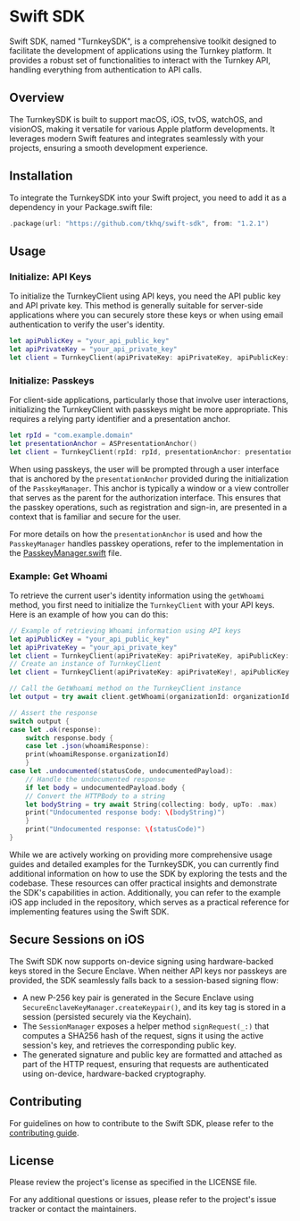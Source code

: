 # Swift SDK

Swift SDK, named "TurnkeySDK", is a comprehensive toolkit designed to facilitate the development of applications using the Turnkey platform. It provides a robust set of functionalities to interact with the Turnkey API, handling everything from authentication to API calls.

## Overview

The TurnkeySDK is built to support macOS, iOS, tvOS, watchOS, and visionOS, making it versatile for various Apple platform developments. It leverages modern Swift features and integrates seamlessly with your projects, ensuring a smooth development experience.

## Installation

To integrate the TurnkeySDK into your Swift project, you need to add it as a dependency in your Package.swift file:

```swift
.package(url: "https://github.com/tkhq/swift-sdk", from: "1.2.1")
```

## Usage

### Initialize: API Keys

To initialize the TurnkeyClient using API keys, you need the API public key and API private key. This method is generally suitable for server-side applications where you can securely store these keys or when using email authentication to verify the user's identity.

```swift
let apiPublicKey = "your_api_public_key"
let apiPrivateKey = "your_api_private_key"
let client = TurnkeyClient(apiPrivateKey: apiPrivateKey, apiPublicKey: apiPublicKey)
```

### Initialize: Passkeys

For client-side applications, particularly those that involve user interactions, initializing the TurnkeyClient with passkeys might be more appropriate. This requires a relying party identifier and a presentation anchor.

```swift
let rpId = "com.example.domain"
let presentationAnchor = ASPresentationAnchor()
let client = TurnkeyClient(rpId: rpId, presentationAnchor: presentationAnchor)
```

When using passkeys, the user will be prompted through a user interface that is anchored by the `presentationAnchor` provided during the initialization of the `PasskeyManager`. This anchor is typically a window or a view controller that serves as the parent for the authorization interface. This ensures that the passkey operations, such as registration and sign-in, are presented in a context that is familiar and secure for the user.

For more details on how the `presentationAnchor` is used and how the `PasskeyManager` handles passkey operations, refer to the implementation in the [PasskeyManager.swift](./Sources/Shared/PasskeyManager.swift) file.

### Example: Get Whoami

To retrieve the current user's identity information using the `getWhoami` method, you first need to initialize the `TurnkeyClient` with your API keys. Here is an example of how you can do this:

```swift
// Example of retrieving Whoami information using API keys
let apiPublicKey = "your_api_public_key"
let apiPrivateKey = "your_api_private_key"
let client = TurnkeyClient(apiPrivateKey: apiPrivateKey, apiPublicKey: apiPublicKey)
// Create an instance of TurnkeyClient
let client = TurnkeyClient(apiPrivateKey: apiPrivateKey!, apiPublicKey: apiPublicKey!)

// Call the GetWhoami method on the TurnkeyClient instance
let output = try await client.getWhoami(organizationId: organizationId!)

// Assert the response
switch output {
case let .ok(response):
    switch response.body {
    case let .json(whoamiResponse):
    print(whoamiResponse.organizationId)
    }
case let .undocumented(statusCode, undocumentedPayload):
    // Handle the undocumented response
    if let body = undocumentedPayload.body {
    // Convert the HTTPBody to a string
    let bodyString = try await String(collecting: body, upTo: .max)
    print("Undocumented response body: \(bodyString)")
    }
    print("Undocumented response: \(statusCode)")
}
```

While we are actively working on providing more comprehensive usage guides and detailed examples for the TurnkeySDK, you can currently find additional information on how to use the SDK by exploring the tests and the codebase. These resources can offer practical insights and demonstrate the SDK's capabilities in action. Additionally, you can refer to the example iOS app included in the repository, which serves as a practical reference for implementing features using the Swift SDK.

## Secure Sessions on iOS

The Swift SDK now supports on-device signing using hardware-backed keys stored in the Secure Enclave. When neither API keys nor passkeys are provided, the SDK seamlessly falls back to a session-based signing flow:

- A new P-256 key pair is generated in the Secure Enclave using `SecureEnclaveKeyManager.createKeypair()`, and its key tag is stored in a session (persisted securely via the Keychain).
- The `SessionManager` exposes a helper method `signRequest(_:)` that computes a SHA256 hash of the request, signs it using the active session's key, and retrieves the corresponding public key.
- The generated signature and public key are formatted and attached as part of the HTTP request, ensuring that requests are authenticated using on-device, hardware-backed cryptography.

## Contributing

For guidelines on how to contribute to the Swift SDK, please refer to the [contributing guide](CONTRIBUTING.md).

## License

Please review the project's license as specified in the LICENSE file.

For any additional questions or issues, please refer to the project's issue tracker or contact the maintainers.
